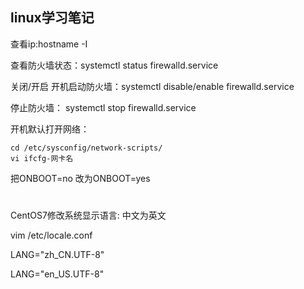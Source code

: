 ## linux学习笔记

查看ip:hostname -I

查看防火墙状态：systemctl status firewalld.service

关闭/开启 开机启动防火墙：systemctl disable/enable firewalld.service

停止防火墙： systemctl stop firewalld.service

开机默认打开网络：

```shell
cd /etc/sysconfig/network-scripts/ 
vi ifcfg-网卡名

```

把ONBOOT=no 改为ONBOOT=yes

# 

CentOS7修改系统显示语言: 中文为英文

vim /etc/locale.conf

LANG="zh_CN.UTF-8"

LANG="en_US.UTF-8"